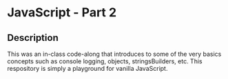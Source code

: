 # JavaScript - Part 2

## Description
This was an in-class code-along that introduces to some of the very basics concepts such as console logging, objects, stringsBuilders, etc. This respository is simply a playground for vanilla JavaScript.
